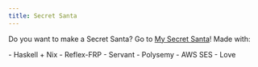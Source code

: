 ```yaml
---
title: Secret Santa
---
```


Do you want to make a Secret Santa?
Go to [My Secret Santa](https://secret-santa.link)!
Made with:

<div class="content">
  - Haskell + Nix
  - Reflex-FRP
  - Servant
  - Polysemy
  - AWS SES
  - Love
</div>
